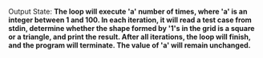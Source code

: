Output State: **The loop will execute 'a' number of times, where 'a' is an integer between 1 and 100. In each iteration, it will read a test case from stdin, determine whether the shape formed by '1's in the grid is a square or a triangle, and print the result. After all iterations, the loop will finish, and the program will terminate. The value of 'a' will remain unchanged.**